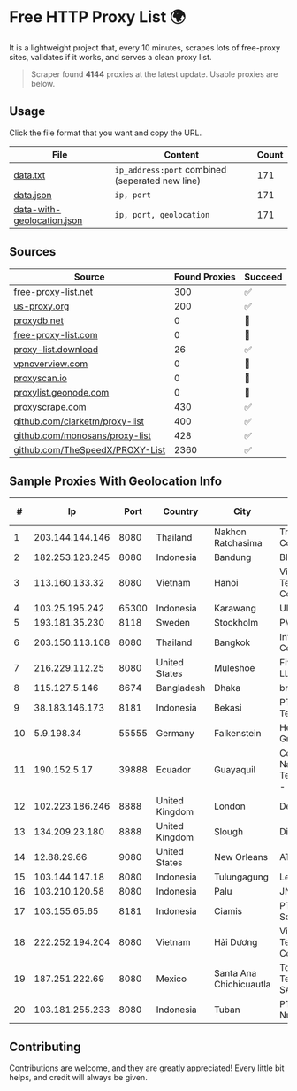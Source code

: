 
# Free HTTP Proxy List 🌍

It is a lightweight project that, every 10 minutes, scrapes lots of free-proxy sites, validates if it works, and serves a clean proxy list.


> Scraper found **4144** proxies at the latest update. Usable proxies are below.

## Usage

Click the file format that you want and copy the URL.


|File|Content|Count|
|----|-------|-----|
|[data.txt](https://raw.githubusercontent.com/themiralay/Proxy-List-World/master/data.txt)|`ip_address:port` combined (seperated new line)|171|
|[data.json](https://raw.githubusercontent.com/themiralay/Proxy-List-World/master/data.json)|`ip, port`|171|
|[data-with-geolocation.json](https://raw.githubusercontent.com/themiralay/Proxy-List-World/master/data-with-geolocation.json)|`ip, port, geolocation`|171|

## Sources

|Source|Found Proxies|Succeed|
|------|-------------|-------|
|[free-proxy-list.net](https://free-proxy-list.net)|300|✅|
|[us-proxy.org](https://www.us-proxy.org)|200|✅|
|[proxydb.net](http://proxydb.net)|0|🚫|
|[free-proxy-list.com](https://free-proxy-list.com/?page=&port=&type%5B%5D=http&type%5B%5D=https&up_time=0&search=Search)|0|🚫|
|[proxy-list.download](https://www.proxy-list.download/HTTP)|26|✅|
|[vpnoverview.com](https://vpnoverview.com/privacy/anonymous-browsing/free-proxy-servers)|0|🚫|
|[proxyscan.io](https://www.proxyscan.io)|0|🚫|
|[proxylist.geonode.com](https://proxylist.geonode.com/api/proxy-list?limit=300&page=1&sort_by=lastChecked&sort_type=desc&protocols=http,https)|0|🚫|
|[proxyscrape.com](https://api.proxyscrape.com/v2/?request=displayproxies&protocol=http&timeout=10000&country=all&ssl=all&anonymity=all)|430|✅|
|[github.com/clarketm/proxy-list](https://raw.githubusercontent.com/clarketm/proxy-list/master/proxy-list-raw.txt)|400|✅|
|[github.com/monosans/proxy-list](https://raw.githubusercontent.com/monosans/proxy-list/main/proxies/http.txt)|428|✅|
|[github.com/TheSpeedX/PROXY-List](https://raw.githubusercontent.com/TheSpeedX/PROXY-List/master/http.txt)|2360|✅|


## Sample Proxies With Geolocation Info

|#|Ip|Port|Country|City|Internet Service Provider|
|-|--|----|-------|----|-------------------------|
|1|203.144.144.146|8080|Thailand|Nakhon Ratchasima|True Internet Corporation CO. Ltd.|
|2|182.253.123.245|8080|Indonesia|Bandung|BIZNET|
|3|113.160.133.32|8080|Vietnam|Hanoi|VietNam Post and Telecom Corporation|
|4|103.25.195.242|65300|Indonesia|Karawang|UNINA|
|5|193.181.35.230|8118|Sweden|Stockholm|PVDataNet AB|
|6|203.150.113.108|8080|Thailand|Bangkok|Internet Thailand Company Ltd.|
|7|216.229.112.25|8080|United States|Muleshoe|Five Area Systems, LLC|
|8|115.127.5.146|8674|Bangladesh|Dhaka|bracNet|
|9|38.183.146.173|8181|Indonesia|Bekasi|PT Ikhlas Cipta Teknologi|
|10|5.9.198.34|55555|Germany|Falkenstein|Hetzner Online GmbH|
|11|190.152.5.17|39888|Ecuador|Guayaquil|Corporacion Nacional De Telecomunicaciones - CNT EP|
|12|102.223.186.246|8888|United Kingdom|London|Dedicated Servers|
|13|134.209.23.180|8888|United Kingdom|Slough|DigitalOcean, LLC|
|14|12.88.29.66|9080|United States|New Orleans|AT&T Services, Inc.|
|15|103.144.147.18|8080|Indonesia|Tulungagung|Lexxa Data|
|16|103.210.120.58|8080|Indonesia|Palu|JNETWORK|
|17|103.155.65.65|8181|Indonesia|Ciamis|PT Galuh Multidata Solution|
|18|222.252.194.204|8080|Vietnam|Hải Dương|VietNam Post and Telecom Corporation|
|19|187.251.222.69|8080|Mexico|Santa Ana Chichicuautla|Total Play Telecomunicaciones SA De CV|
|20|103.181.255.233|8080|Indonesia|Tuban|PT Giga Digital Nusantara|



## Contributing

Contributions are welcome, and they are greatly appreciated! Every
little bit helps, and credit will always be given.

